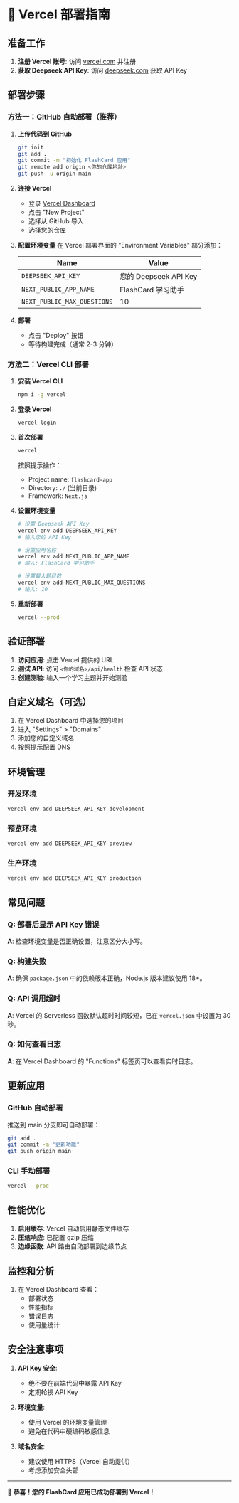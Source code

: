 # 🚀 Vercel 部署指南

## 准备工作

1. **注册 Vercel 账号**: 访问 [vercel.com](https://vercel.com) 并注册
2. **获取 Deepseek API Key**: 访问 [deepseek.com](https://www.deepseek.com) 获取 API Key

## 部署步骤

### 方法一：GitHub 自动部署（推荐）

1. **上传代码到 GitHub**
   ```bash
   git init
   git add .
   git commit -m "初始化 FlashCard 应用"
   git remote add origin <你的仓库地址>
   git push -u origin main
   ```

2. **连接 Vercel**
   - 登录 [Vercel Dashboard](https://vercel.com/dashboard)
   - 点击 "New Project"
   - 选择从 GitHub 导入
   - 选择您的仓库

3. **配置环境变量**
   在 Vercel 部署界面的 "Environment Variables" 部分添加：
   
   | Name | Value |
   |------|-------|
   | `DEEPSEEK_API_KEY` | 您的 Deepseek API Key |
   | `NEXT_PUBLIC_APP_NAME` | FlashCard 学习助手 |
   | `NEXT_PUBLIC_MAX_QUESTIONS` | 10 |

4. **部署**
   - 点击 "Deploy" 按钮
   - 等待构建完成（通常 2-3 分钟）

### 方法二：Vercel CLI 部署

1. **安装 Vercel CLI**
   ```bash
   npm i -g vercel
   ```

2. **登录 Vercel**
   ```bash
   vercel login
   ```

3. **首次部署**
   ```bash
   vercel
   ```
   按照提示操作：
   - Project name: `flashcard-app`
   - Directory: `./` (当前目录)
   - Framework: `Next.js`

4. **设置环境变量**
   ```bash
   # 设置 Deepseek API Key
   vercel env add DEEPSEEK_API_KEY
   # 输入您的 API Key

   # 设置应用名称
   vercel env add NEXT_PUBLIC_APP_NAME
   # 输入: FlashCard 学习助手

   # 设置最大题目数
   vercel env add NEXT_PUBLIC_MAX_QUESTIONS
   # 输入: 10
   ```

5. **重新部署**
   ```bash
   vercel --prod
   ```

## 验证部署

1. **访问应用**: 点击 Vercel 提供的 URL
2. **测试 API**: 访问 `<你的域名>/api/health` 检查 API 状态
3. **创建测验**: 输入一个学习主题并开始测验

## 自定义域名（可选）

1. 在 Vercel Dashboard 中选择您的项目
2. 进入 "Settings" > "Domains"
3. 添加您的自定义域名
4. 按照提示配置 DNS

## 环境管理

### 开发环境
```bash
vercel env add DEEPSEEK_API_KEY development
```

### 预览环境
```bash
vercel env add DEEPSEEK_API_KEY preview
```

### 生产环境
```bash
vercel env add DEEPSEEK_API_KEY production
```

## 常见问题

### Q: 部署后显示 API Key 错误
**A**: 检查环境变量是否正确设置，注意区分大小写。

### Q: 构建失败
**A**: 确保 `package.json` 中的依赖版本正确，Node.js 版本建议使用 18+。

### Q: API 调用超时
**A**: Vercel 的 Serverless 函数默认超时时间较短，已在 `vercel.json` 中设置为 30 秒。

### Q: 如何查看日志
**A**: 在 Vercel Dashboard 的 "Functions" 标签页可以查看实时日志。

## 更新应用

### GitHub 自动部署
推送到 main 分支即可自动部署：
```bash
git add .
git commit -m "更新功能"
git push origin main
```

### CLI 手动部署
```bash
vercel --prod
```

## 性能优化

1. **启用缓存**: Vercel 自动启用静态文件缓存
2. **压缩响应**: 已配置 gzip 压缩
3. **边缘函数**: API 路由自动部署到边缘节点

## 监控和分析

1. 在 Vercel Dashboard 查看：
   - 部署状态
   - 性能指标
   - 错误日志
   - 使用量统计

## 安全注意事项

1. **API Key 安全**: 
   - 绝不要在前端代码中暴露 API Key
   - 定期轮换 API Key

2. **环境变量**:
   - 使用 Vercel 的环境变量管理
   - 避免在代码中硬编码敏感信息

3. **域名安全**:
   - 建议使用 HTTPS（Vercel 自动提供）
   - 考虑添加安全头部

---

🎉 **恭喜！您的 FlashCard 应用已成功部署到 Vercel！**